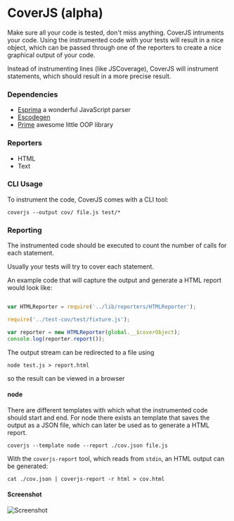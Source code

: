 CoverJS (alpha)
===============

Make sure all your code is tested, don't miss anything.
CoverJS intruments your code. Using the instrumented code with your tests
will result in a nice object, which can be passed through one of the reporters
to create a nice graphical output of your code.

Instead of instrumenting lines (like JSCoverage), CoverJS will instrument
statements, which should result in a more precise result.

### Dependencies

- [Esprima](https://github.com/ariya/esprima) a wonderful JavaScript parser
- [Escodegen](https://github.com/Constellation/escodegen)
- [Prime](https://github.com/mootools/prime) awesome little OOP library

### Reporters

 - HTML
 - Text

### CLI Usage

To instrument the code, CoverJS comes with a CLI tool:

	coverjs --output cov/ file.js test/*

### Reporting

The instrumented code should be executed to count the number of calls for each
statement.

Usually your tests will try to cover each statement.

An example code that will capture the output and generate a HTML report would
look like:

```js

var HTMLReporter = require('../lib/reporters/HTMLReporter');

require('../test-cov/test/fixture.js');

var reporter = new HTMLReporter(global.__$coverObject);
console.log(reporter.report());
```

The output stream can be redirected to a file using

	node test.js > report.html

so the result can be viewed in a browser

#### node

There are different templates with which what the instrumented code should
start and end. For node there exists an template that saves the output as a
JSON file, which can later be used as to generate a HTML report.

	coverjs --template node --report ./cov.json file.js

With the `coverjs-report` tool, which reads from `stdin`, an HTML output can be
generated:

	cat ./cov.json | coverjs-report -r html > cov.html

#### Screenshot

![Screenshot](http://i.imgur.com/lxGpb.png)

